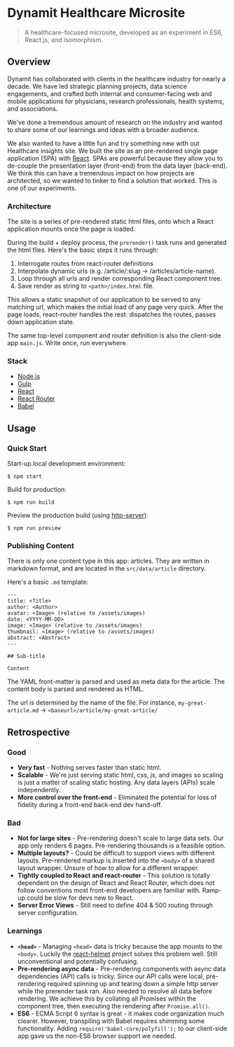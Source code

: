 # Dynamit Healthcare Microsite

> A healthcare-focused microsite, developed as an experiment in ES6, React.js, and isomorphism.

## Overview

Dynamit has collaborated with clients in the healthcare industry for nearly a decade. We have led strategic planning projects, data science engagements, and crafted both internal and consumer-facing web and mobile applications for physicians, research professionals, health systems, and associations.

We’ve done a tremendous amount of research on the industry and wanted to share some of our learnings and ideas with a broader audience.

We also wanted to have a little fun and try something new with out Healthcare insights site.  We built the site as an pre-rendered single page application (SPA) with [React](http://facebook.github.io/react/). SPAs are powerful because they allow you to de-couple the presentation layer (front-end) from the data layer (back-end). We think this can have a tremendous impact on how projects are architected, so we wanted to tinker to find a solution that worked. This is one of our experiments.

### Architecture

The site is a series of pre-rendered static html files, onto which a React application mounts once the page is loaded.

During the build + deploy process, the `prerender()` task runs and generated the html files. Here's the basic steps it runs through:

1. Interrogate routes from react-router definitions
2. Interpolate dynamic urls (e.g. /article/:slug -> /articles/article-name).
3. Loop through all urls and render corresponding React component tree.
4. Save render as string to `<path>/index.html` file.

This allows a static snapshot of our application to be served to any matching url, which makes the initial load of any page very quick. After the page loads, react-router handles the rest: dispatches the routes, passes down application state.

The same top-level component and router definition is also the client-side app `main.js`. Write once, run everywhere.


### Stack

- [Node.js](http://nodejs.org)
- [Gulp](http://gulpjs.com/)
- [React](http://facebook.github.io/react/)
- [React Router](https://github.com/rackt/react-router)
- [Babel](https://babeljs.io/)

## Usage

### Quick Start

Start-up local development environment:

```
$ npm start
```

Build for production:

```
$ npm run build
```

Preview the production build (using [http-server](https://www.npmjs.com/package/http-server)):

```
$ npm run preview
```

### Publishing Content

There is only one content type in this app: articles. They are written in markdown format, and are located in the `src/data/article` directory.

Here's a basic `.md` template:


```
---
title: <Title>
author: <Author>
avatar: <Image> (relative to /assets/images)
date: <YYYY-MM-DD>
image: <Image> (relative to /assets/images)
thumbnail: <Image> (relative to /assets/images)
abstract: <Abstract>
---

## Sub-title

Content

```


The YAML front-matter is parsed and used as meta data for the article. The content body is parsed and rendered as HTML.

The url is determined by the name of the file. For instance, `my-great-article.md` -> `<baseurl>/article/my-great-article/`


## Retrospective

### Good
- **Very fast** - Nothing serves faster than static html.
- **Scalable** - We're just serving static html, css, js, and images so scaling is just a matter of scaling static hosting. Any data layers (APIs) scale independently.
- **More control over the front-end** - Eliminated the potential for loss of fidelity during a front-end back-end dev hand-off.

### Bad
- **Not for large sites** - Pre-rendering doesn't scale to large data sets. Our app only renders 6 pages. Pre-rendering thousands is a feasible option.
- **Multiple layouts?** - Could be difficult to support views with different layouts. Pre-rendered markup is inserted into the `<body>` of a shared layout wrapper. Unsure of how to allow for a different wrapper.
- **Tightly coupled to React and react-router** - This solution is totally dependent on the design of React and React Router, which does not follow conventions most front-end developers are familiar with. Ramp-up could be slow for devs new to React.
- **Server Error Views** - Still need to define 404 & 500 routing through server configuration. 

### Learnings
- **`<head>`** - Managing `<head>` data is tricky because the app mounts to the `<body>`. Luckily the [react-helmet](https://github.com/nfl/react-helmet) project solves this problem well. Still unconventional and potentially confusing.
- **Pre-rendering async data** - Pre-rendering components with async data dependencies (API) calls is tricky. Since our API calls were local, pre-rendering required spinning up and tearing down a simple http server while the prerender task ran. Also needed to resolve all data before rendering. We achieve this by collating all Promises within the component tree, then executing the rendering after `Promise.all()`.
- **ES6** - ECMA Script 6 syntax is great - it makes code organization much clearer. However, transpiling with Babel requires shimming some functionality. Adding `require('babel-core/polyfill');` to our client-side app gave us the non-ES6 browser support we needed.

